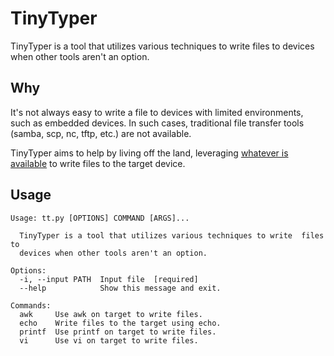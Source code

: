 # TinyTyper
TinyTyper is a tool that utilizes various techniques to write files to devices when other tools aren't an option.

## Why
It's not always easy to write a file to devices with limited environments, such as embedded devices. In such cases, traditional file transfer tools (samba, scp, nc, tftp, etc.) are not available.

TinyTyper aims to help by living off the land, leveraging [whatever is available](https://gtfobins.github.io/#+file%20write) to write files to the target device.

## Usage

```
Usage: tt.py [OPTIONS] COMMAND [ARGS]...

  TinyTyper is a tool that utilizes various techniques to write  files to
  devices when other tools aren't an option.

Options:
  -i, --input PATH  Input file  [required]
  --help            Show this message and exit.

Commands:
  awk     Use awk on target to write files.
  echo    Write files to the target using echo.
  printf  Use printf on target to write files.
  vi      Use vi on target to write files.
```